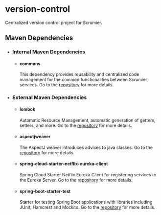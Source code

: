 # version-control

Centralized version control project for Scrumier.

## Maven Dependencies
- ### Internal Maven Dependencies
    - #### commons
        This dependency provides reusability and centralized code management for the common functionalities between Scrumier services.
        Go to the [repository](https://github.com/orkungdk/commons) for more details.
- ### External Maven Dependencies
    - #### lombok
        Automatic Resource Management, automatic generation of getters, setters, and more. Go to the [repository](https://mvnrepository.com/artifact/org.projectlombok/lombok) for more details.
    - #### aspectjweaver
        The AspectJ weaver introduces advices to java classes. Go to the [repository](https://mvnrepository.com/artifact/org.aspectj/aspectjweaver) for more details.
    - #### spring-cloud-starter-netflix-eureka-client
        Spring Cloud Starter Netflix Eureka Client for registering services to the Eureka Server. Go to the [repository](https://mvnrepository.com/artifact/org.springframework.cloud/spring-cloud-starter-netflix-eureka-client) for more details.
    - #### spring-boot-starter-test
        Starter for testing Spring Boot applications with libraries including JUnit, Hamcrest and Mockito. Go to the [repository](https://mvnrepository.com/artifact/org.springframework.boot/spring-boot-starter-test) for more details.